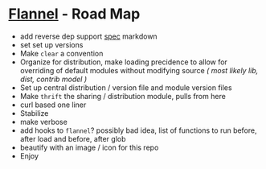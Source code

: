 # [Flannel][readme-md] - Road Map

- add reverse dep support [spec][plaid-pellets-md] markdown
- set set up versions
- Make `clear` a convention
- Organize for distribution, make loading precidence to allow for overriding of default modules without modifying source *( most likely lib, dist, contrib model )*
- Set up central distribution / version file and module version files
- Make `thrift` the sharing / distribution module, pulls from here
- curl based one liner
- Stabilize
- make verbose
- add hooks to `flannel`? possibly bad idea, list of functions to run before, after load and before, after glob
- beautify with an image / icon for this repo
- Enjoy

[plaid-pellets-md]: pellets/README.md "Pellet Spec Markdown"
[readme-md]: README.md "Flannel Readme"